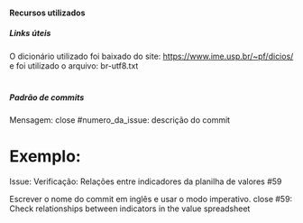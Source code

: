 #### Recursos utilizados

##### Links úteis
O  dicionário utilizado foi baixado do site: https://www.ime.usp.br/~pf/dicios/ e foi utilizado o arquivo: br-utf8.txt

#
##### Padrão de commits
Mensagem: 
close #numero_da_issue: descrição do commit

# Exemplo:
Issue: Verificação: Relações entre indicadores da planilha de valores #59

Escrever o nome do commit em inglês e usar o modo imperativo.
close #59: Check relationships between indicators in the value spreadsheet
